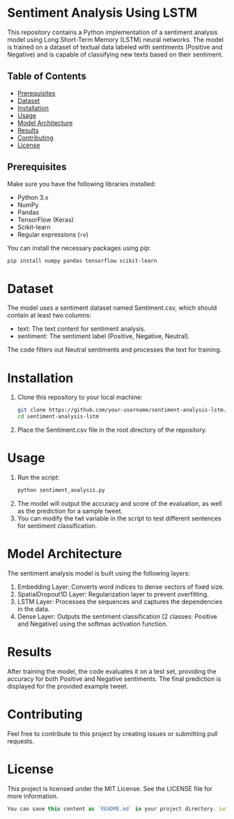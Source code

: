 # Sentiment Analysis Using LSTM

This repository contains a Python implementation of a sentiment analysis model using Long Short-Term Memory (LSTM) neural networks. The model is trained on a dataset of textual data labeled with sentiments (Positive and Negative) and is capable of classifying new texts based on their sentiment.

## Table of Contents
- [Prerequisites](#prerequisites)
- [Dataset](#dataset)
- [Installation](#installation)
- [Usage](#usage)
- [Model Architecture](#model-architecture)
- [Results](#results)
- [Contributing](#contributing)
- [License](#license)

## Prerequisites

Make sure you have the following libraries installed:

- Python 3.x
- NumPy
- Pandas
- TensorFlow (Keras)
- Scikit-learn
- Regular expressions (`re`)

You can install the necessary packages using pip:

```bash
pip install numpy pandas tensorflow scikit-learn
```
# Dataset
The model uses a sentiment dataset named Sentiment.csv, which should contain at least two columns:
- text: The text content for sentiment analysis.
- sentiment: The sentiment label (Positive, Negative, Neutral).


The code filters out Neutral sentiments and processes the text for training.
# Installation
1. Clone this repository to your local machine:
   ``` bash
   git clone https://github.com/your-username/sentiment-analysis-lstm.git
   cd sentiment-analysis-lstm
    ```
2. Place the Sentiment.csv file in the root directory of the repository.

# Usage
1. Run the script:
     ```bash
     python sentiment_analysis.py
     ```
2. The model will output the accuracy and score of the evaluation, as well as the prediction for a sample tweet.
3. You can modify the twt variable in the script to test different sentences for sentiment classification.

# Model Architecture
The sentiment analysis model is built using the following layers:
1. Embedding Layer: Converts word indices to dense vectors of fixed size.
2. SpatialDropout1D Layer: Regularization layer to prevent overfitting.
3. LSTM Layer: Processes the sequences and captures the dependencies in the data.
4. Dense Layer: Outputs the sentiment classification (2 classes: Positive and Negative) using the softmax activation function.


# Results
After training the model, the code evaluates it on a test set, providing the accuracy for both Positive and Negative sentiments. The final prediction is displayed for the provided example tweet.

# Contributing
Feel free to contribute to this project by creating issues or submitting pull requests.

# License
This project is licensed under the MIT License. See the LICENSE file for more information.

``` typescript
You can save this content as `README.md` in your project directory. Let me know if you need any changes!
```

   
